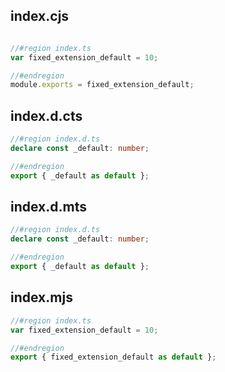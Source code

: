 ## index.cjs

```cjs

//#region index.ts
var fixed_extension_default = 10;

//#endregion
module.exports = fixed_extension_default;
```
## index.d.cts

```cts
//#region index.d.ts
declare const _default: number;

//#endregion
export { _default as default };
```
## index.d.mts

```mts
//#region index.d.ts
declare const _default: number;

//#endregion
export { _default as default };
```
## index.mjs

```mjs
//#region index.ts
var fixed_extension_default = 10;

//#endregion
export { fixed_extension_default as default };
```
